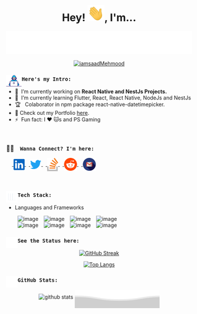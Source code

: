 <div align="center">
  <h1> Hey! <img  alt="reddit" width="45px" src="https://raw.githubusercontent.com/iamsaadMehmood/iamsaadMehmood/main/gifs/hy.gif"/>,  I'm...</h1>
  <p>
    <a href="https://saadmehmood.netlify.app/">
      <img src = "https://raw.githubusercontent.com/iamsaadMehmood/iamsaadMehmood/main/MyName.svg">
      <p align="middle"> <img src="https://komarev.com/ghpvc/?username=iamsaadMehmood&label=Profile%20views&color=db7093&style=plastic"   alt="iamsaadMehmood" /> </p>
    </a>
  </p>
</div>

### <img align="left" src="https://raw.githubusercontent.com/iamsaadMehmood/iamsaadMehmood/main/gifs/developer.gif" height="31px" /> `Here's my Intro:`
- 🔭 &nbsp;I’m currently working on <b>React Native and NestJs Projects.</b>
- 🌱 &nbsp;I’m currently learning Flutter, React, React Native, NodeJs and NestJs
- 🏆 &nbsp; Colaborator in npm package react-native-datetimepicker.
- 🔖 Check out my Portfolio <a href ="https://saadmehmood.netlify.app/" target="_blank" >here</a>.
- ⚡ &nbsp;Fun fact: I :heart: :cat:s and PS Gaming
<br/>

### 🤝🏻 &ensp;  `Wanna Connect? I'm here:`

&nbsp;&nbsp;&nbsp;&nbsp;<a href="https://www.linkedin.com/in/iamsaadMehmood/">
  <img align="center" alt="LinkedIn" width="30px" src="https://raw.githubusercontent.com/iamsaadMehmood/iamsaadMehmood/main/assets/linkedin.svg" />
</a>
&nbsp;&nbsp;<a href="https://twitter.com/iamsaadMehmood">
  <img align="center" alt="Twitter" width="30px" src="https://raw.githubusercontent.com/iamsaadMehmood/iamsaadMehmood/main/assets/twitter.svg"/>
</a>
&nbsp;&nbsp;<a href="https://stackoverflow.com/users/16981415/saad-mehmood">
  <img align="center" alt="stack overflow" width="30px" src="https://raw.githubusercontent.com/iamsaadMehmood/iamsaadMehmood/main/assets/stack-overflow.svg"/>
</a>
&nbsp;&nbsp;<a href="https://www.reddit.com/user/real_warriorex">
  <img align="center" alt="reddit" width="35px" src="https://raw.githubusercontent.com/iamsaadMehmood/iamsaadMehmood/main/assets/reddit.svg"/>
</a>
&nbsp;&nbsp;<a href="mailto:saad.mahmood.904@gmail.com">
  <img align="center" alt="gmail" width="35px" src="https://raw.githubusercontent.com/iamsaadMehmood/iamsaadMehmood/main/assets/gmail.svg"/>
</a>

<br /> 

<!-- Tech Stack -- Starts -->
### <img align="left" src="https://raw.githubusercontent.com/iamsaadMehmood/iamsaadMehmood/main/gifs/techStack.gif" height="31px"> `Tech Stack:`

- Languages and Frameworks


  &ensp;![image](https://img.shields.io/badge/JavaScript-000000?style=for-the-badge&logo=javascript&logoColor=F7DF1E) &ensp;
  ![image](https://img.shields.io/badge/TypeScript-000000?style=for-the-badge&logo=typescript&logoColor=blue) &ensp;
  ![image](https://img.shields.io/badge/React-000000?style=for-the-badge&logo=react&logoColor=blue) &ensp;
  ![image](https://img.shields.io/badge/React_Native-000000?style=for-the-badge&logo=react&logoColor=blue) <br/>
   &ensp;![image](https://img.shields.io/badge/Node.JS-000000?style=for-the-badge&logo=node.js&logoColor=026e00) &ensp;
  ![image](https://img.shields.io/badge/Nest.js-000000?style=for-the-badge&logo=nestjs&logoColor=ea2845) &ensp;
  ![image](https://img.shields.io/badge/Flutter-000000?style=for-the-badge&logo=Flutter&logoColor=4285F4) &ensp;
  ![image](https://img.shields.io/badge/Dart-000000?style=for-the-badge&logo=dart&logoColor=00599C)


<!-- - Cloud and Hosting services

  ![image](https://img.shields.io/badge/Google_Cloud-4285F4?style=for-the-badge&logo=google-cloud&logoColor=white)
  ![image](https://img.shields.io/badge/netlify-000000?style=for-the-badge&logo=netlify&logoColor=31c9c9)

- Backend Frameworks

  ![image](https://img.shields.io/badge/Nest.js-000000?style=for-the-badge&logo=nestjs&logoColor=red)
  ![image](https://img.shields.io/badge/Express.js-000000?style=for-the-badge&logo=express&logoColor=white)

- Database

  <img alt="Firebase" src ="https://img.shields.io/badge/Firebase-%2307405e.svg?&style=for-the-badge&logo=firebase&logoColor=white"/>
  <img alt="MongoDB" src ="https://img.shields.io/badge/MongoDB-4EA94B?style=for-the-badge&logo=mongodb&logoColor=white"/>

<!-- ## 👯 I’m open to collaborate on

- For doing projects related to **Building Apps**.
- Building **APIs for Apps**. -->

### <img align="left" src="https://raw.githubusercontent.com/iamsaadMehmood/iamsaadMehmood/main/gifs/graphUp.gif" height="31px"> `See the Status here:`

<div align="center">

[![GitHub Streak](http://github-readme-streak-stats.herokuapp.com?user=iamsaadMehmood&theme=vision-friendly-dark)](https://git.io/streak-stats)



[![Top Langs](https://github-readme-stats.vercel.app/api/top-langs/?username=iamsaadMehmood&layout=compact&theme=vision-friendly-dark)](https://github.com/iamsaadMehmood/github-readme-stats)
</div>

### <img align="left" src="https://raw.githubusercontent.com/iamsaadMehmood/iamsaadMehmood/main/gifs/graphUp.gif" height="31px"> `GitHub Stats:`

<p align="center"> <img src="https://github-readme-stats.vercel.app/api?username=iamsaadMehmood&show_icons=true&theme=vision-friendly-dark" alt="github stats" />


<a href="https://saadmehmood.netlify.app/">
  <img align="middle" src = "https://raw.githubusercontent.com/iamsaadMehmood/iamsaadMehmood/main/assets/bottomFooter.svg">
</a>
